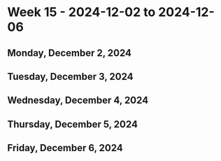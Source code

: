 # Week 15 - 2024-12-02 to 2024-12-06

## Monday, December 2, 2024

## Tuesday, December 3, 2024

## Wednesday, December 4, 2024

## Thursday, December 5, 2024

## Friday, December 6, 2024
